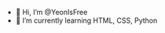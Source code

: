- 👋 Hi, I’m @YeonIsFree
- 🌱 I’m currently learning HTML, CSS, Python

<!---
YeonIsFree/YeonIsFree is a ✨ special ✨ repository because its `README.md` (this file) appears on your GitHub profile.
You can click the Preview link to take a look at your changes.
--->
